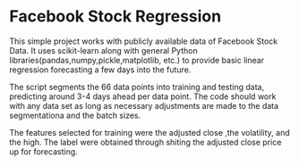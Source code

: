 # Facebook Stock Regression

This simple project works with publicly available data of Facebook Stock Data. It uses scikit-learn along with general Python libraries(pandas,numpy,pickle,matplotlib, etc.) to provide  basic linear regression forecasting  a few days into the future.

The script segments the 66 data points into training and testing data, predicting around 3-4 days ahead per data point. The code should work with any data set as long as necessary adjustments are made to the data segmentationa and the batch sizes. 

The features selected for training were the adjusted close ,the volatility, and the high. The label were obtained through shiting the adjusted close price up for forecasting.
